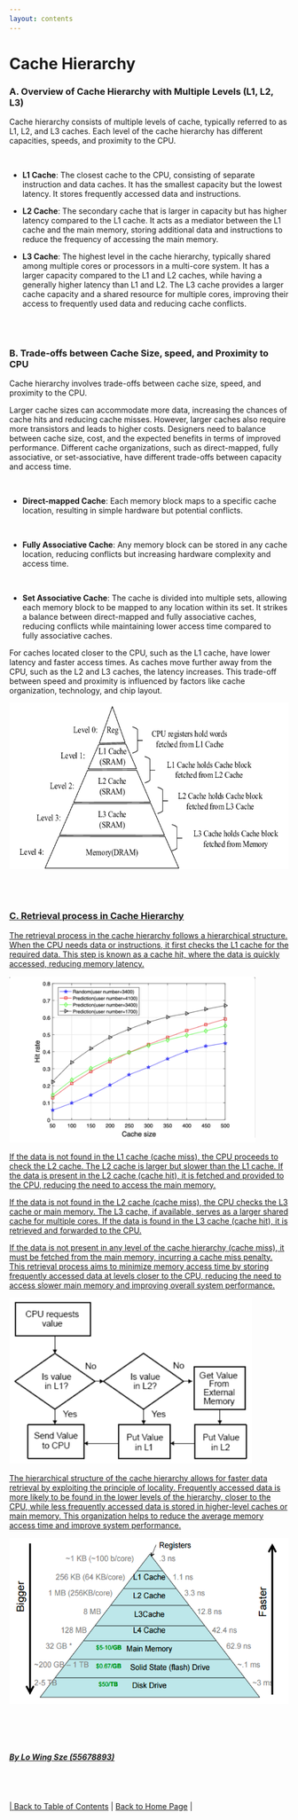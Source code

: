 ```yaml
---
layout: contents
---
```

# Cache Hierarchy


### A. Overview of Cache Hierarchy with Multiple Levels (L1, L2, L3)

Cache hierarchy consists of multiple levels of cache, typically referred to as L1, L2, and L3 caches. Each level of the cache hierarchy has different capacities, speeds, and proximity to the CPU. 

<br/>

- **L1 Cache**: The closest cache to the CPU, consisting of separate instruction and data caches. It has the smallest capacity but the lowest latency. It stores frequently accessed data and instructions. <br/>

- **L2 Cache**: The secondary cache that is larger in capacity but has higher latency compared to the L1 cache. It acts as a mediator between the L1 cache and the main memory, storing additional data and instructions to reduce the frequency of accessing the main memory. <br/>

- **L3 Cache**: The highest level in the cache hierarchy, typically shared among multiple cores or processors in a multi-core system. It has a larger capacity compared to the L1 and L2 caches, while having a generally higher latency than L1 and L2. The L3 cache provides a larger cache capacity and a shared resource for multiple cores, improving their access to frequently used data and reducing cache conflicts. 

<br/> <br/>

### B. Trade-offs between Cache Size, speed, and Proximity to CPU

Cache hierarchy involves trade-offs between cache size, speed, and proximity to the CPU.

Larger cache sizes can accommodate more data, increasing the chances of cache hits and reducing cache misses. However, larger caches also require more transistors and leads to higher costs. Designers need to balance between cache size, cost, and the expected benefits in terms of improved performance. Different cache organizations, such as direct-mapped, fully associative, or set-associative, have different trade-offs between capacity and access time.

<br/>

- **Direct-mapped Cache**: Each memory block maps to a specific cache location, resulting in simple hardware but potential conflicts.

<br/>

- **Fully Associative Cache**: Any memory block can be stored in any cache location, reducing conflicts but increasing hardware complexity and access time.

<br/>

- **Set Associative Cache**: The cache is divided into multiple sets, allowing each memory block to be mapped to any location within its set. It strikes a balance between direct-mapped and fully associative caches, reducing conflicts while maintaining lower access time compared to fully associative caches.

For caches located closer to the CPU, such as the L1 cache, have lower latency and faster access times. As caches move further away from the CPU, such as the L2 and L3 caches, the latency increases. This trade-off between speed and proximity is influenced by factors like cache organization, technology, and chip layout.

<a href="https://www.researchgate.net/figure/A-classical-three-level-cache-hierarchy_fig1_362707415"><img src="./media/P1.png" alt="Image" height=300>

<br/> <br/>

### C. Retrieval process in Cache Hierarchy

The retrieval process in the cache hierarchy follows a hierarchical structure. When the CPU needs data or instructions, it first checks the L1 cache for the required data. This step is known as a cache hit, where the data is quickly accessed, reducing memory latency.

<a href="https://www.researchgate.net/figure/Cache-hit-rate-versus-cache-size-of-the-BS_fig4_353908720"><img src="./media/P3.png" alt="Image" height=300>

If the data is not found in the L1 cache (cache miss), the CPU proceeds to check the L2 cache. The L2 cache is larger but slower than the L1 cache. If the data is present in the L2 cache (cache hit), it is fetched and provided to the CPU, reducing the need to access the main memory.

If the data is not found in the L2 cache (cache miss), the CPU checks the L3 cache or main memory. The L3 cache, if available, serves as a larger shared cache for multiple cores. If the data is found in the L3 cache (cache hit), it is retrieved and forwarded to the CPU.

If the data is not present in any level of the cache hierarchy (cache miss), it must be fetched from the main memory, incurring a cache miss penalty. This retrieval process aims to minimize memory access time by storing frequently accessed data at levels closer to the CPU, reducing the need to access slower main memory and improving overall system performance.

<a href="(https://www.edn.com/optimizing-for-cache-performance-part-1/)"><img src="./media/P4.png" alt="Image" height=300>

The hierarchical structure of the cache hierarchy allows for faster data retrieval by exploiting the principle of locality. Frequently accessed data is more likely to be found in the lower levels of the hierarchy, closer to the CPU, while less frequently accessed data is stored in higher-level caches or main memory. This organization helps to reduce the average memory access time and improve system performance.

<a href="https://www.alibabacloud.com/blog/the-mechanism-behind-measuring-cache-access-latency_599384"><img src="./media/P5.png" alt="Image" height=300>

<br/> <br/> <br/>
##### By Lo Wing Sze (55678893)
<br/> <br/>

| [Back to Table of Contents](../table_of_contents.md) | [Back to Home Page](../index.md) |


